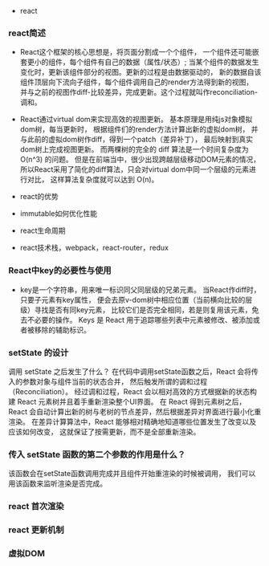 * react
### react简述
* React这个框架的核心思想是，将页面分割成一个个组件，
一个组件还可能嵌套更小的组件，每个组件有自己的数据（属性/状态）;
当某个组件的数据发生变化时，更新该组件部分的视图。更新的过程是由数据驱动的，
新的数据自该组件顶层向下流向子组件，每个组件调用自己的render方法得到新的视图，
并与之前的视图作diff-比较差异，完成更新。这个过程就叫作reconciliation-调和。

* React通过virtual dom来实现高效的视图更新。
基本原理是用纯js对象模拟dom树，每当更新时，
根据组件们的render方法计算出新的虚拟dom树，
并与此前的虚拟dom树作diff，得到一个patch（差异补丁），
最后映射到真实dom树上完成视图更新。
而两棵树的完全的 diff 算法是一个时间复杂度为 O(n^3) 的问题。
但是在前端当中，很少出现跨越层级移动DOM元素的情况，
所以React采用了简化的diff算法，只会对virtual dom中同一个层级的元素进行对比，
这样算法复杂度就可以达到 O(n)。
  


* react的优势

* immutable如何优化性能

* react生命周期
* react技术栈，webpack，react-router，redux

### React中key的必要性与使用
* key是一个字符串，用来唯一标识同父同层级的兄弟元素。
当React作diff时，只要子元素有key属性，
便会去原v-dom树中相应位置（当前横向比较的层级）寻找是否有同key元素，
比较它们是否完全相同，若是则复用该元素，免去不必要的操作。
Keys 是 React 用于追踪哪些列表中元素被修改、被添加或者被移除的辅助标识。


### setState 的设计
调用 setState 之后发生了什么？
在代码中调用setState函数之后，React 会将传入的参数对象与组件当前的状态合并，
然后触发所谓的调和过程（Reconciliation）。
经过调和过程，React 会以相对高效的方式根据新的状态构建 React 元素树并且着手重新渲染整个UI界面。
在 React 得到元素树之后，React 会自动计算出新的树与老树的节点差异，然后根据差异对界面进行最小化重渲染。
在差异计算算法中，React 能够相对精确地知道哪些位置发生了改变以及应该如何改变，
这就保证了按需更新，而不是全部重新渲染。


### 传入 setState 函数的第二个参数的作用是什么？
该函数会在setState函数调用完成并且组件开始重渲染的时候被调用，
我们可以用该函数来监听渲染是否完成。

### react 首次渲染

### react 更新机制

### 虚拟DOM


